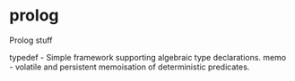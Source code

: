 prolog
======

Prolog stuff

typedef - Simple framework supporting algebraic type declarations.
memo    - volatile and persistent memoisation of deterministic predicates.

